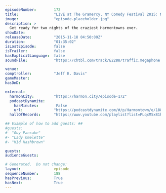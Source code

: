 ```yaml
---
episodeNumber:        172
title:                "LIVE at The Gramercy, NY Comedy Festival 2015: Night 1"
image:                "episode-placeholder.jpg"
description: >
  Get ready for two nights of the craziest Harmontowns ever.
showDate:             
releaseDate:          "2015-11-18 04:50:00Z"
duration:             "01:35:02"
isLostEpisode:        false
isTrailer:            false
hasExplicitLanguage:  false
soundFile:            "https://chtbl.com/track/E2288/traffic.megaphone.fm/STA5763141609.mp3?updated=1561142080"

venue:                
comptroller:          "Jeff B. Davis"
gameMaster:           
hasDnD:               

external:
  harmonCity:         "https://harmon.city/episode-172"
  podcastDynamite:
    hasMinutes:        False
    url:              "https://podcastdynamite.com/#/p/Harmontown/e/188/172"
  hallOfRecords:      "https://www.youtube.com/playlist?list=PLqxM5x81hNOZ_yXwdGtIKKVSOwiE6S6UO"

## Example of how to add guests: ##
#guests:
#- "Guy Pancake"
#- "Lady Omelette"
#- "Kid Hashbrown"

guests:
audienceGuests:

# Generated.  Do not change:
layout:               episode
sequenceNumber:       188
hasPrevious:          True
hasNext:              True
---
```


<!-- The episode description will be rendered here -->
<!-- Add your content below here -->

